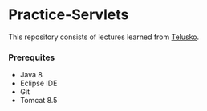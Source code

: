 # Practice-Servlets
This repository consists of lectures learned from [Telusko](https://www.youtube.com/watch?v=OuBUUkQfBYM). 

### Prerequites
- Java 8
- Eclipse IDE
- Git
- Tomcat 8.5

